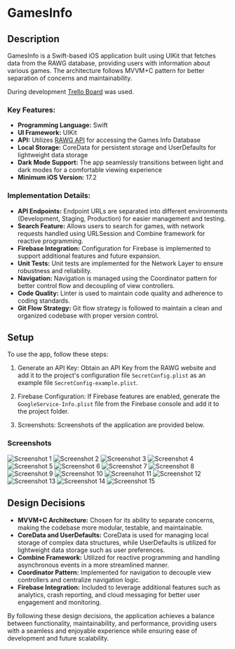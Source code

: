 # GamesInfo

## Description

GamesInfo is a Swift-based iOS application built using UIKit that fetches data from the RAWG database, providing users with information about various games. The architecture follows MVVM+C pattern for better separation of concerns and maintainability. 

During development [Trello Board](https://trello.com/b/br1grPrr/ios-game-info-app) was used.

### Key Features:
- **Programming Language:** Swift
- **UI Framework:** UIKit
- **API:** Utilizes [RAWG API](https://rawg.io/apidocs) for accessing the Games Info Database
- **Local Storage:** CoreData for persistent storage and UserDefaults for lightweight data storage
- **Dark Mode Support:** The app seamlessly transitions between light and dark modes for a comfortable viewing experience
- **Minimum iOS Version:** 17.2

### Implementation Details:
- **API Endpoints:** Endpoint URLs are separated into different environments (Development, Staging, Production) for easier management and testing.
- **Search Feature:** Allows users to search for games, with network requests handled using URLSession and Combine framework for reactive programming.
- **Firebase Integration:** Configuration for Firebase is implemented to support additional features and future expansion.
- **Unit Tests:** Unit tests are implemented for the Network Layer to ensure robustness and reliability.
- **Navigation:** Navigation is managed using the Coordinator pattern for better control flow and decoupling of view controllers.
- **Code Quality:** Linter is used to maintain code quality and adherence to coding standards.
- **Git Flow Strategy:** Git flow strategy is followed to maintain a clean and organized codebase with proper version control.

## Setup

To use the app, follow these steps:

1. Generate an API Key: Obtain an API Key from the RAWG website and add it to the project's configuration file `SecretConfig.plist` as an example file `SecretConfig-example.plist`.

2. Firebase Configuration: If Firebase features are enabled, generate the `GoogleService-Info.plist` file from the Firebase console and add it to the project folder.

3. Screenshots: Screenshots of the application are provided below.

### Screenshots

![Screenshot 1](https://github.com/OleksiiMykhalchuk/GamesInfo/assets/96618926/4e6ab32d-f1a7-4e2e-aa1c-f5fdcfb30e1d)
![Screenshot 2](https://github.com/OleksiiMykhalchuk/GamesInfo/assets/96618926/acbefac4-151d-4f8f-b7c7-7d42383dcd54)
![Screenshot 3](https://github.com/OleksiiMykhalchuk/GamesInfo/assets/96618926/b0c83a29-fcb9-4cb7-8876-675216812a49)
![Screenshot 4](https://github.com/OleksiiMykhalchuk/GamesInfo/assets/96618926/ee587558-eb0d-4822-8651-c03de49f3d08)
![Screenshot 5](https://github.com/OleksiiMykhalchuk/GamesInfo/assets/96618926/1c56a443-3d99-469e-9276-4b5749c296c0)
![Screenshot 6](https://github.com/OleksiiMykhalchuk/GamesInfo/assets/96618926/ae94eff7-40c2-4aa9-b762-eb5fe34b089d)
![Screenshot 7](https://github.com/OleksiiMykhalchuk/GamesInfo/assets/96618926/b04deb47-49b8-434b-ae1e-ce2c114b5926)
![Screenshot 8](https://github.com/OleksiiMykhalchuk/GamesInfo/assets/96618926/4289595e-ee4a-4b57-820f-4b98006d3f3a)
![Screenshot 9](https://github.com/OleksiiMykhalchuk/GamesInfo/assets/96618926/1405a0cc-2053-4416-bc67-e1a3a74ff96f)
![Screenshot 10](https://github.com/OleksiiMykhalchuk/GamesInfo/assets/96618926/11512cd4-0794-45a6-a001-13bd94d39bda)
![Screenshot 11](https://github.com/OleksiiMykhalchuk/GamesInfo/assets/96618926/0e7295de-6436-4d40-8b26-dcf8bc92f640)
![Screenshot 12](https://github.com/OleksiiMykhalchuk/GamesInfo/assets/96618926/8a77de36-c44c-492e-85da-c4c799182523)
![Screenshot 13](https://github.com/OleksiiMykhalchuk/GamesInfo/assets/96618926/a70395d3-8624-412c-9227-09d326e33355)
![Screenshot 14](https://github.com/OleksiiMykhalchuk/GamesInfo/assets/96618926/009285cc-1de6-4f6d-a3c5-a7539dbbf140)
![Screenshot 15](https://github.com/OleksiiMykhalchuk/GamesInfo/assets/96618926/1f5c9540-deba-4256-a9e4-8e95ef65ac39)

## Design Decisions

- **MVVM+C Architecture:** Chosen for its ability to separate concerns, making the codebase more modular, testable, and maintainable.
- **CoreData and UserDefaults:** CoreData is used for managing local storage of complex data structures, while UserDefaults is utilized for lightweight data storage such as user preferences.
- **Combine Framework:** Utilized for reactive programming and handling asynchronous events in a more streamlined manner.
- **Coordinator Pattern:** Implemented for navigation to decouple view controllers and centralize navigation logic.
- **Firebase Integration:** Included to leverage additional features such as analytics, crash reporting, and cloud messaging for better user engagement and monitoring.
  
By following these design decisions, the application achieves a balance between functionality, maintainability, and performance, providing users with a seamless and enjoyable experience while ensuring ease of development and future scalability.


